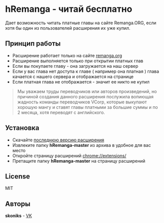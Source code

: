 # hRemanga - читай бесплатно
Дает возможность читать платные главы на сайте Remanga.ORG,
если хотя бы один из пользователей расширения их уже купил.
## Принцип работы
- Расширение работает только на сайте [remanga.org](https://remanga.org/)
- Расширение выполняется только при открытии платных глав
- Если вы покупаете главу - она загружается на наш сервер
- Если у вас глава нет доступа к главе ( например она платная )
глава качается с нашего сервера и отображается на странице
- Если платная глава не отображается - значит ее никто не купил
> Мы уважаем труды переводчиков или авторов произведений,
> но причиной создания данного расширения послужила вопиющая
> жадность команды переводчиков VCorp, которые выкупают хорошую 
> мангу и ставят главы платными за большие суммы и по 2 месяца, 
> хотя переводят с английского.
## Установка
- Скачайте [последнюю версию расширения](https://github.com/skoniks/hRemanga/releases)
- Извлеките папку **hRemanga-master** из архива в удобное для вас место
- Откройте страницу расширений [chrome://extensions/](chrome://extensions/)
- Претащите папку **hRemanga-master** на страницу расширений
## License
MIT
## Авторы
**skoniks** - [VK](https://vk.com/skoniks)